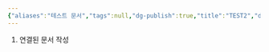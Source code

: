 ```yaml
---
{"aliases":"테스트 문서","tags":null,"dg-publish":true,"title":"TEST2","date created":"수요일, 9월 27일 2023, 3:49:27 오후","date modified":"수요일, 9월 27일 2023, 3:50:14 오후","permalink":"//","dgPassFrontmatter":true,"noteIcon":"","created":"","updated":""}
---
```




1. 연결된 문서 작성